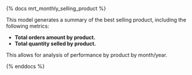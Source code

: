 {% docs mrt_monthly_selling_product %}

This model generates a summary of the best selling product, including the following metrics:
- **Total orders amount by product.**
- **Total quantity selled by product.** 

This allows for analysis of performance by product by month/year.

{% enddocs %}

